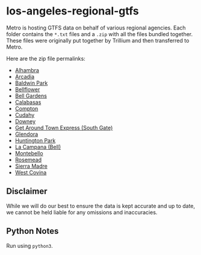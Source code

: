 # los-angeles-regional-gtfs

Metro is hosting GTFS data on behalf of various regional agencies. Each folder contains the `*.txt` files and a `.zip` with all the files bundled together.  These files were originally put together by Trillium and then transferred to Metro.

Here are the zip file permalinks:

* [Alhambra](https://github.com/LACMTA/los-angeles-regional-gtfs/blob/14f09a256ac3f8b999b3ed7e701a21bb63bf5e1d/alhambra-ca-us/alhambra-ca-us.zip)
* [Arcadia](https://github.com/LACMTA/los-angeles-regional-gtfs/blob/14f09a256ac3f8b999b3ed7e701a21bb63bf5e1d/arcadia-ca-us/arcadia-ca-us.zip)
* [Baldwin Park](https://github.com/LACMTA/los-angeles-regional-gtfs/blob/14f09a256ac3f8b999b3ed7e701a21bb63bf5e1d/baldwinpark-ca-us/baldwinpark-ca-us.zip)
* [Bellflower](https://github.com/LACMTA/los-angeles-regional-gtfs/blob/14f09a256ac3f8b999b3ed7e701a21bb63bf5e1d/bellflower-ca-us/bellflower-ca-us.zip)
* [Bell Gardens](https://github.com/LACMTA/los-angeles-regional-gtfs/blob/14f09a256ac3f8b999b3ed7e701a21bb63bf5e1d/bellgardens-ca-us/bellgardens-ca-us.zip)
* [Calabasas](https://github.com/LACMTA/los-angeles-regional-gtfs/blob/14f09a256ac3f8b999b3ed7e701a21bb63bf5e1d/calabasas-ca-us/calabasas-ca-us.zip)
* [Compton](https://github.com/LACMTA/los-angeles-regional-gtfs/blob/14f09a256ac3f8b999b3ed7e701a21bb63bf5e1d/compton-ca-us/compton-ca-us.zip)
* [Cudahy](https://github.com/LACMTA/los-angeles-regional-gtfs/blob/14f09a256ac3f8b999b3ed7e701a21bb63bf5e1d/cudahy-ca-us/cudahy-ca-us.zip)
* [Downey](https://github.com/LACMTA/los-angeles-regional-gtfs/blob/14f09a256ac3f8b999b3ed7e701a21bb63bf5e1d/downey-ca-us/downey-ca-us.zip)
* [Get Around Town Express (South Gate)](https://github.com/LACMTA/los-angeles-regional-gtfs/blob/14f09a256ac3f8b999b3ed7e701a21bb63bf5e1d/getaroundtownexpress-ca-us/getaroundtownexpress-ca-us.zip)
* [Glendora](https://github.com/LACMTA/los-angeles-regional-gtfs/blob/14f09a256ac3f8b999b3ed7e701a21bb63bf5e1d/glendora-ca-us/glendora-ca-us.zip)
* [Huntington Park](https://github.com/LACMTA/los-angeles-regional-gtfs/blob/14f09a256ac3f8b999b3ed7e701a21bb63bf5e1d/huntingtonpark-ca-us/huntingtonpark-ca-us.zip)
* [La Campana (Bell)](https://github.com/LACMTA/los-angeles-regional-gtfs/blob/14f09a256ac3f8b999b3ed7e701a21bb63bf5e1d/lacampana-ca-us/lacampana-ca-us.zip)
* [Montebello](https://github.com/LACMTA/los-angeles-regional-gtfs/blob/14f09a256ac3f8b999b3ed7e701a21bb63bf5e1d/montebello-ca-us/montebello-ca-us.zip)
* [Rosemead](https://github.com/LACMTA/los-angeles-regional-gtfs/blob/14f09a256ac3f8b999b3ed7e701a21bb63bf5e1d/rosemead-ca-us/rosemead-ca-us.zip)
* [Sierra Madre](https://github.com/LACMTA/los-angeles-regional-gtfs/blob/14f09a256ac3f8b999b3ed7e701a21bb63bf5e1d/sierramadre-ca-us/sierramadre-ca-us.zip)
* [West Covina](https://github.com/LACMTA/los-angeles-regional-gtfs/blob/14f09a256ac3f8b999b3ed7e701a21bb63bf5e1d/westcovina-ca-us/westcovina-ca-us.zip)

## Disclaimer

While we will do our best to ensure the data is kept accurate and up to date, we cannot be held liable for any omissions and inaccuracies.

## Python Notes

Run using `python3`.
